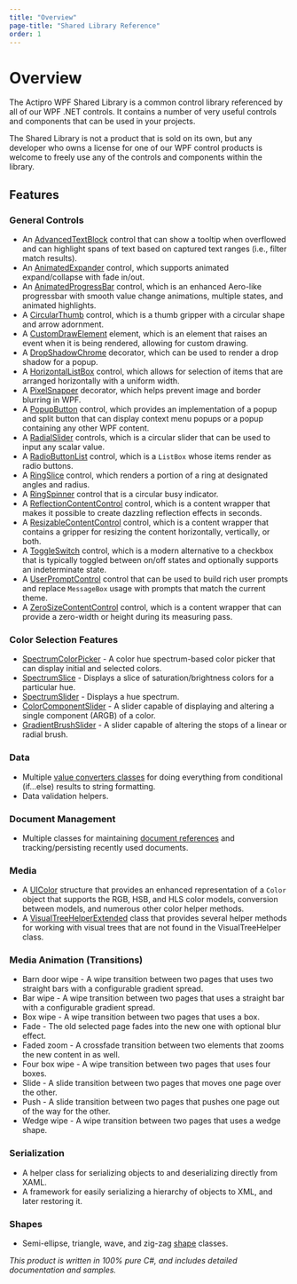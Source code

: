 ```yaml
---
title: "Overview"
page-title: "Shared Library Reference"
order: 1
---
```

# Overview

The Actipro WPF Shared Library is a common control library referenced by all of our WPF .NET controls.  It contains a number of very useful controls and components that can be used in your projects.

The Shared Library is not a product that is sold on its own, but any developer who owns a license for one of our WPF control products is welcome to freely use any of the controls and components within the library.

## Features

### General Controls

- An [AdvancedTextBlock](windows-controls/advancedtextblock.md) control that can show a tooltip when overflowed and can highlight spans of text based on captured text ranges (i.e., filter match results).
- An [AnimatedExpander](windows-controls/animatedexpander.md) control, which supports animated expand/collapse with fade in/out.
- An [AnimatedProgressBar](windows-controls/animatedprogressbar.md) control, which is an enhanced Aero-like progressbar with smooth value change animations, multiple states, and animated highlights.
- A [CircularThumb](xref:@ActiproUIRoot.Controls.Primitives.CircularThumb) control, which is a thumb gripper with a circular shape and arrow adornment.
- A [CustomDrawElement](windows-controls/customdrawelement.md) element, which is an element that raises an event when it is being rendered, allowing for custom drawing.
- A [DropShadowChrome](windows-controls/dropshadowchrome.md) decorator, which can be used to render a drop shadow for a popup.
- A [HorizontalListBox](windows-controls/horizontallistbox.md) control, which allows for selection of items that are arranged horizontally with a uniform width.
- A [PixelSnapper](windows-controls/pixelsnapper.md) decorator, which helps prevent image and border blurring in WPF.
- A [PopupButton](windows-controls/popupbutton.md) control, which provides an implementation of a popup and split button that can display context menu popups or a popup containing any other WPF content.
- A [RadialSlider](windows-controls/radialslider.md) controls, which is a circular slider that can be used to input any scalar value.
- A [RadioButtonList](windows-controls/radiobuttonlist.md) control, which is a `ListBox` whose items render as radio buttons.
- A [RingSlice](windows-controls/ringslice.md) control, which renders a portion of a ring at designated angles and radius.
- A [RingSpinner](windows-controls/progress-spinners.md) control that is a circular busy indicator.
- A [ReflectionContentControl](windows-controls/reflectioncontentcontrol.md) control, which is a content wrapper that makes it possible to create dazzling reflection effects in seconds.
- A [ResizableContentControl](windows-controls/resizablecontentcontrol.md) control, which is a content wrapper that contains a gripper for resizing the content horizontally, vertically, or both.
- A [ToggleSwitch](windows-controls/toggle-switch.md) control, which is a modern alternative to a checkbox that is typically toggled between on/off states and optionally supports an indeterminate state.
- A [UserPromptControl](windows-controls/user-prompt.md) control that can be used to build rich user prompts and replace `MessageBox` usage with prompts that match the current theme.
- A [ZeroSizeContentControl](windows-controls/zerosizecontentcontrol.md) control, which is a content wrapper that can provide a zero-width or height during its measuring pass.

### Color Selection Features

- [SpectrumColorPicker](xref:@ActiproUIRoot.Controls.ColorSelection.SpectrumColorPicker) - A color hue spectrum-based color picker that can display initial and selected colors.
- [SpectrumSlice](xref:@ActiproUIRoot.Controls.ColorSelection.SpectrumSlice) - Displays a slice of saturation/brightness colors for a particular hue.
- [SpectrumSlider](xref:@ActiproUIRoot.Controls.ColorSelection.SpectrumSlider) - Displays a hue spectrum.
- [ColorComponentSlider](xref:@ActiproUIRoot.Controls.ColorSelection.ColorComponentSlider) - A slider capable of displaying and altering a single component (ARGB) of a color.
- [GradientBrushSlider](xref:@ActiproUIRoot.Controls.ColorSelection.GradientBrushSlider) - A slider capable of altering the stops of a linear or radial brush.

### Data

- Multiple [value converters classes](value-converters.md) for doing everything from conditional (if...else) results to string formatting.
- Data validation helpers.

### Document Management

- Multiple classes for maintaining [document references](windows-document-management.md) and tracking/persisting recently used documents.

### Media

- A [UIColor](xref:@ActiproUIRoot.Media.UIColor) structure that provides an enhanced representation of a `Color` object that supports the RGB, HSB, and HLS color models, conversion between models, and numerous other color helper methods.
- A [VisualTreeHelperExtended](xref:@ActiproUIRoot.Media.VisualTreeHelperExtended) class that provides several helper methods for working with visual trees that are not found in the VisualTreeHelper class.

### Media Animation (Transitions)

- Barn door wipe - A wipe transition between two pages that uses two straight bars with a configurable gradient spread.
- Bar wipe - A wipe transition between two pages that uses a straight bar with a configurable gradient spread.
- Box wipe - A wipe transition between two pages that uses a box.
- Fade - The old selected page fades into the new one with optional blur effect.
- Faded zoom - A crossfade transition between two elements that zooms the new content in as well.
- Four box wipe - A wipe transition between two pages that uses four boxes.
- Slide - A slide transition between two pages that moves one page over the other.
- Push - A slide transition between two pages that pushes one page out of the way for the other.
- Wedge wipe - A wipe transition between two pages that uses a wedge shape.

### Serialization

- A helper class for serializing objects to and deserializing directly from XAML.
- A framework for easily serializing a hierarchy of objects to XML, and later restoring it.

### Shapes

- Semi-ellipse, triangle, wave, and zig-zag [shape](shapes.md) classes.

*This product is written in 100% pure C#, and includes detailed documentation and samples.*
